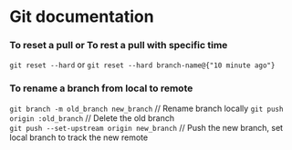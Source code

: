 # Git documentation
### To reset a pull or To rest a pull with specific time
```git reset --hard```
or
```git reset --hard branch-name@{"10 minute ago"}```

### To rename a branch from local to remote
```git branch -m old_branch new_branch```         // Rename branch locally
```git push origin :old_branch```                 // Delete the old branch    
```git push --set-upstream origin new_branch```   // Push the new branch, set local branch to track the new remote
